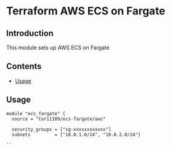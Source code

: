 # Terraform AWS ECS on Fargate

## Introduction

This module sets up AWS ECS on Fargate

## Contents

- [Usage](#usage)

## Usage

```hcl
module "ecs_fargate" {
  source = "Cori1109/ecs-fargate/aws"

  security_groups = ["sg-xxxxxxxxxxxx"]
  subnets         = ["10.0.1.0/24", "10.0.2.0/24"]

``

